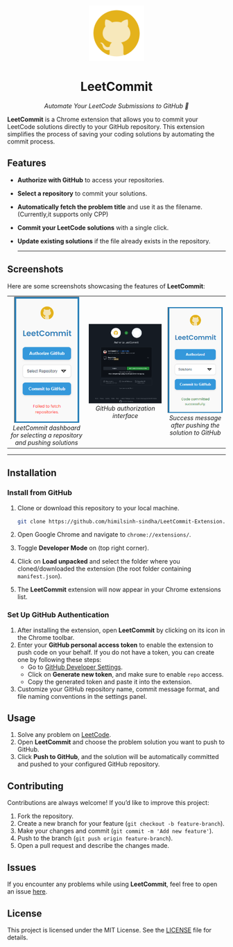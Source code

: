 <p align="center">
  <img alt="" src="./images/icon128.png" width="128" height="128"/>
<h1 align="center">LeetCommit</h1>
<p align="center">
  <i>Automate Your LeetCode Submissions to GitHub 🚀</i>
</p>


**LeetCommit** is a Chrome extension that allows you to commit your LeetCode solutions directly to your GitHub repository. This extension simplifies the process of saving your coding solutions by automating the commit process.

## Features

- **Authorize with GitHub** to access your repositories.
- **Select a repository** to commit your solutions.
- **Automatically fetch the problem title** and use it as the filename. (Currently,it supports only CPP)
- **Commit your LeetCode solutions** with a single click.
- **Update existing solutions** if the file already exists in the repository.

  ---

## Screenshots

Here are some screenshots showcasing the features of **LeetCommit**:

<table align="center">
  <tr>
    <td align="center">
      <img alt="LeetCommit Dashboard" src="./images/startup.png" width="150" style="max-width: 100%; height: auto;"/>
      <br/>
      <i>LeetCommit dashboard for selecting a repository and pushing solutions</i>
    </td>
    <td align="center">
      <img alt="LeetCommit Authorization" src="./images/permission.png" width="450" style="max-width: 100%; height: auto;"/>
      <br/>
      <i>GitHub authorization interface</i>
    </td>
    <td align="center">
      <img alt="LeetCommit Success Message" src="./images/commitsuccess.png" width="150" style="max-width: 100%; height: auto;"/>
      <br/>
      <i>Success message after pushing the solution to GitHub</i>
    </td>
  </tr>
</table>



---

## Installation

### Install from GitHub

1. Clone or download this repository to your local machine.

   ```bash
   git clone https://github.com/himilsinh-sindha/LeetCommit-Extension.git
   ```

2. Open Google Chrome and navigate to `chrome://extensions/`.

3. Toggle **Developer Mode** on (top right corner).

4. Click on **Load unpacked** and select the folder where you cloned/downloaded the extension (the root folder containing `manifest.json`).

5. The **LeetCommit** extension will now appear in your Chrome extensions list.

### Set Up GitHub Authentication

1. After installing the extension, open **LeetCommit** by clicking on its icon in the Chrome toolbar.
2. Enter your **GitHub personal access token** to enable the extension to push code on your behalf. If you do not have a token, you can create one by following these steps:
   - Go to [GitHub Developer Settings](https://github.com/settings/tokens).
   - Click on **Generate new token**, and make sure to enable `repo` access.
   - Copy the generated token and paste it into the extension.
3. Customize your GitHub repository name, commit message format, and file naming conventions in the settings panel.

## Usage

1. Solve any problem on [LeetCode](https://leetcode.com).
2. Open **LeetCommit** and choose the problem solution you want to push to GitHub.
3. Click **Push to GitHub**, and the solution will be automatically committed and pushed to your configured GitHub repository.

## Contributing

Contributions are always welcome! If you’d like to improve this project:

1. Fork the repository.
2. Create a new branch for your feature (`git checkout -b feature-branch`).
3. Make your changes and commit (`git commit -m 'Add new feature'`).
4. Push to the branch (`git push origin feature-branch`).
5. Open a pull request and describe the changes made.

## Issues

If you encounter any problems while using **LeetCommit**, feel free to open an issue [here](https://github.com/himilsinh-sindha/LeetCommit-Extension/issues).

## License

This project is licensed under the MIT License. See the [LICENSE](https://github.com/himilsinh-sindha/LeetCommit-Extension/blob/main/LICENSE) file for details.
